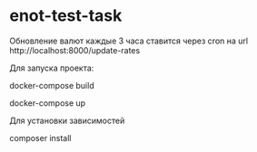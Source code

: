 # enot-test-task
Обновление валют каждые 3 часа ставится через cron на url http://localhost:8000/update-rates

Для запуска проекта:

docker-compose build

docker-compose up

Для установки зависимостей

composer install
